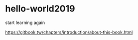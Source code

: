 # hello-world2019
start learning again

https://gitbook.tw/chapters/introduction/about-this-book.html
